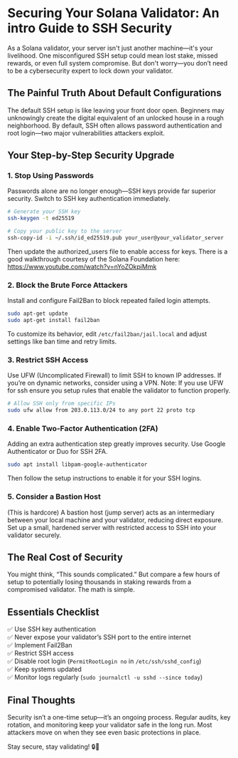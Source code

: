 # Securing Your Solana Validator: An intro Guide to SSH Security

As a Solana validator, your server isn't just another machine—it's your livelihood. One misconfigured SSH setup could mean lost stake, missed rewards, or even full system compromise. But don't worry—you don’t need to be a cybersecurity expert to lock down your validator.

## The Painful Truth About Default Configurations

The default SSH setup is like leaving your front door open. Beginners may unknowingly create the digital equivalent of an unlocked house in a rough neighborhood. By default, SSH often allows password authentication and root login—two major vulnerabilities attackers exploit.

## Your Step-by-Step Security Upgrade

### 1. Stop Using Passwords
Passwords alone are no longer enough—SSH keys provide far superior security. Switch to SSH key authentication immediately.

```bash
# Generate your SSH key
ssh-keygen -t ed25519

# Copy your public key to the server
ssh-copy-id -i ~/.ssh/id_ed25519.pub your_user@your_validator_server
```
Then update the authorized_users file to enable access for keys. There is a good walkthrough courtesy of the Solana Foundation here: https://www.youtube.com/watch?v=nYoZOkpiMmk

### 2. Block the Brute Force Attackers
Install and configure Fail2Ban to block repeated failed login attempts.

```bash
sudo apt-get update
sudo apt-get install fail2ban
```

To customize its behavior, edit `/etc/fail2ban/jail.local` and adjust settings like ban time and retry limits.

### 3. Restrict SSH Access
Use UFW (Uncomplicated Firewall) to limit SSH to known IP addresses. If you’re on dynamic networks, consider using a VPN.
Note: If you use UFW for ssh ensure you setup rules that enable the validator to function properly.

```bash
# Allow SSH only from specific IPs
sudo ufw allow from 203.0.113.0/24 to any port 22 proto tcp
```

### 4. Enable Two-Factor Authentication (2FA)
Adding an extra authentication step greatly improves security. Use Google Authenticator or Duo for SSH 2FA.

```bash
sudo apt install libpam-google-authenticator
```
Then follow the setup instructions to enable it for your SSH logins.

### 5. Consider a Bastion Host
(This is hardcore) A bastion host (jump server) acts as an intermediary between your local machine and your validator, reducing direct exposure. Set up a small, hardened server with restricted access to SSH into your validator securely.

## The Real Cost of Security

You might think, “This sounds complicated.” But compare a few hours of setup to potentially losing thousands in staking rewards from a compromised validator. The math is simple.

## Essentials Checklist
✅ Use SSH key authentication  
✅ Never expose your validator’s SSH port to the entire internet  
✅ Implement Fail2Ban  
✅ Restrict SSH access  
✅ Disable root login (`PermitRootLogin no` in `/etc/ssh/sshd_config`)  
✅ Keep systems updated  
✅ Monitor logs regularly (`sudo journalctl -u sshd --since today`)  

## Final Thoughts
Security isn’t a one-time setup—it’s an ongoing process. Regular audits, key rotation, and monitoring keep your validator safe in the long run. Most attackers move on when they see even basic protections in place.

Stay secure, stay validating! 🔒🚀

